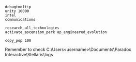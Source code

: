 ```
debugtooltip
unity 10000
intel
communications

research_all_technologies
activate_ascension_perk ap_engineered_evolution

copy_pop 100
```
Remember to check C:\Users\<username>\Documents\Paradox Interactive\Stellaris\logs
